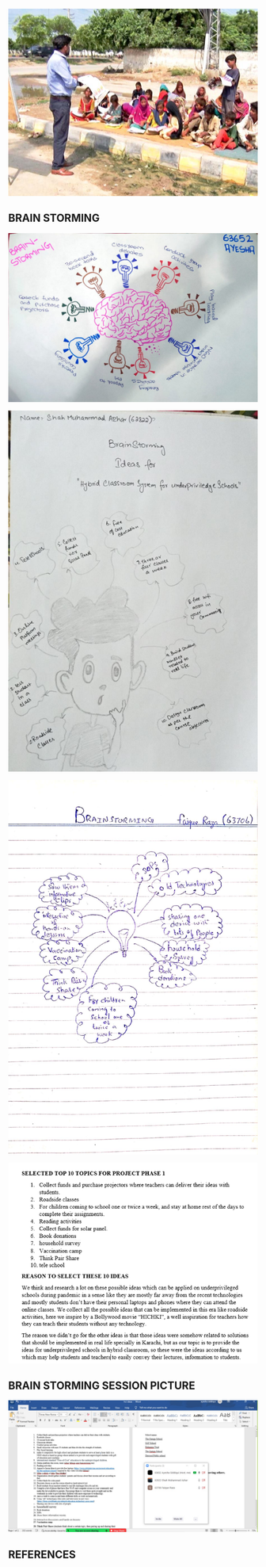 ![](pic4.jpg)

## BRAIN STORMING

![](pic1.jpeg)

![](pic2.jpeg)

![](pic3.jpg)

![](reason.PNG)

## BRAIN STORMING SESSION PICTURE

![](pic5.jpg)

## REFERENCES
